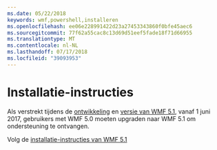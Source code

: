 ```yaml
---
ms.date: 05/22/2018
keywords: wmf,powershell,installeren
ms.openlocfilehash: ee06e228991422d23a27453343860f0bfe45aec6
ms.sourcegitcommit: 77f62a55cac8c13d69d51eef5fade18f71d66955
ms.translationtype: MT
ms.contentlocale: nl-NL
ms.lasthandoff: 07/17/2018
ms.locfileid: "39093953"
---
```

# <a name="installation-instructions"></a>Installatie-instructies

Als verstrekt tijdens de [ontwikkeling](https://blogs.msdn.microsoft.com/powershell/2016/04/06/windows-management-framework-5-0-updates-and-wmf-5-1/) en [versie van WMF 5.1](https://blogs.msdn.microsoft.com/powershell/2017/03/28/windows-management-framework-wmf-5-1-now-in-microsoft-update-catalog/), vanaf 1 juni 2017, gebruikers met WMF 5.0 moeten upgraden naar WMF 5.1 om ondersteuning te ontvangen.

Volg de [installatie-instructies van WMF 5.1](..\5.1\install-configure.md) 